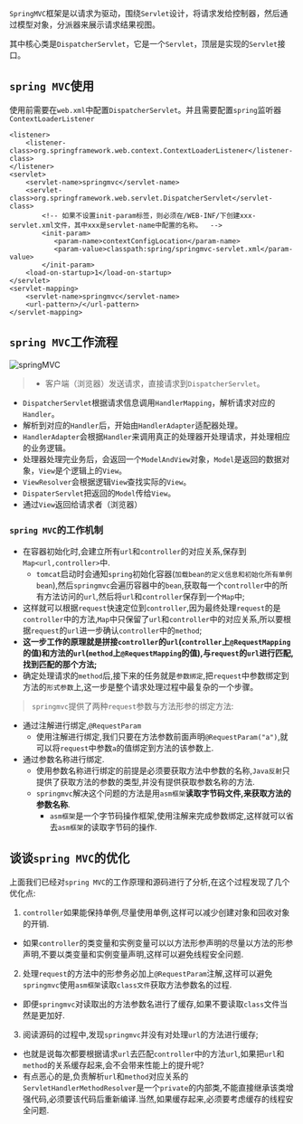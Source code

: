 `SpringMVC`框架是以请求为驱动，围绕`Servlet`设计，将请求发给控制器，然后通过模型对象，分派器来展示请求结果视图。

其中核心类是`DispatcherServlet`，它是一个`Servlet`，顶层是实现的`Servlet`接口。

## `spring MVC`使用

使用前需要在`web.xml`中配置`DispatcherServlet`。并且需要配置`spring`监听器`ContextLoaderListener`

```
<listener>
    <listener-class>org.springframework.web.context.ContextLoaderListener</listener-class>
</listener>        
<servlet>
    <servlet-name>springmvc</servlet-name>
	<servlet-class>org.springframework.web.servlet.DispatcherServlet</servlet-class>
        <!-- 如果不设置init-param标签，则必须在/WEB-INF/下创建xxx-servlet.xml文件，其中xxx是servlet-name中配置的名称。  -->
        <init-param>
		   <param-name>contextConfigLocation</param-name>
		   <param-value>classpath:spring/springmvc-servlet.xml</param-value>
	    </init-param>
	<load-on-startup>1</load-on-startup>
</servlet>
<servlet-mapping>
	<servlet-name>springmvc</servlet-name>
	<url-pattern>/</url-pattern>
</servlet-mapping>
```

## `spring MVC`工作流程

![springMVC](/images/springMVC.png)

>+ 客户端（浏览器）发送请求，直接请求到`DispatcherServlet`。
+ `DispatcherServlet`根据请求信息调用`HandlerMapping`，解析请求对应的`Handler`。
+ 解析到对应的`Handler`后，开始由`HandlerAdapter`适配器处理。
+ `HandlerAdapter`会根据`Handler`来调用真正的处理器开处理请求，并处理相应的业务逻辑。
+ 处理器处理完业务后，会返回一个`ModelAndView`对象，`Model`是返回的数据对象，`View`是个逻辑上的`View`。
+ `ViewResolver`会根据逻辑`View`查找实际的`View`。
+ `DispaterServlet`把返回的`Model`传给`View`。
+ 通过`View`返回给请求者（浏览器）

### `spring MVC`的工作机制

+ 在容器初始化时,会建立所有`url`和`controller`的对应关系,保存到`Map<url,controller>`中.
  + `tomcat`启动时会通知`spring`初始化容器(`加载bean的定义信息和初始化所有单例bean`),然后`springmvc`会遍历容器中的`bean`,获取每一个`controller`中的所有方法访问的`url`,然后将`url`和`controller`保存到一个`Map`中;
+ 这样就可以根据`request`快速定位到`controller`,因为最终处理`request`的是`controller`中的方法,`Map`中只保留了`url`和`controller`中的对应关系,所以要根据`request`的`url`进一步确认`controller`中的`method`;
+ **这一步工作的原理就是拼接`controller`的`url`(`controller`上`@RequestMapping`的值)和方法的`url`(`method`上`@RequestMapping`的值),与`request`的`url`进行匹配,找到匹配的那个方法;**
+ 确定处理请求的`method`后,接下来的任务就是`参数绑定`,把`request`中参数绑定到方法的`形式参数`上,这一步是整个请求处理过程中最复杂的一个步骤。

>`springmvc`提供了两种`request`参数与方法形参的绑定方法:
+ 通过注解进行绑定,`@RequestParam`
  + 使用注解进行绑定,我们只要在方法参数前面声明`@RequestParam("a")`,就可以将`request`中参数`a`的值绑定到方法的该参数上.
+ 通过参数名称进行绑定.
  + 使用参数名称进行绑定的前提是必须要获取方法中参数的名称,`Java反射`只提供了获取方法的参数的类型,并没有提供获取参数名称的方法.
  + `springmvc`解决这个问题的方法是用`asm框架`**读取字节码文件,来获取方法的参数名称**.
    + `asm框架`是一个字节码操作框架,使用注解来完成参数绑定,这样就可以省去`asm框架`的读取字节码的操作.

## 谈谈`spring MVC`的优化

上面我们已经对`spring MVC`的工作原理和源码进行了分析,在这个过程发现了几个优化点:

1. `controller`如果能保持单例,尽量使用单例,这样可以减少创建对象和回收对象的开销.
  + 如果`controller`的类变量和实例变量可以以方法形参声明的尽量以方法的形参声明,不要以类变量和实例变量声明,这样可以避免线程安全问题.
2. 处理`request`的方法中的形参务必加上`@RequestParam`注解,这样可以避免`springmvc`使用`asm框架`读取`class文件`获取方法参数名的过程.
  + 即便`springmvc`对读取出的方法参数名进行了缓存,如果不要读取`class`文件当然是更加好.
3. 阅读源码的过程中,发现`springmvc`并没有对处理`url`的方法进行缓存;
  + 也就是说每次都要根据请求`url`去匹配`controller`中的方法`url`,如果把`url`和`method`的关系缓存起来,会不会带来性能上的提升呢?
  + 有点恶心的是,负责解析`url`和`method`对应关系的`ServletHandlerMethodResolver`是一个`private`的内部类,不能直接继承该类增强代码,必须要该代码后重新编译.当然,如果缓存起来,必须要考虑缓存的线程安全问题.